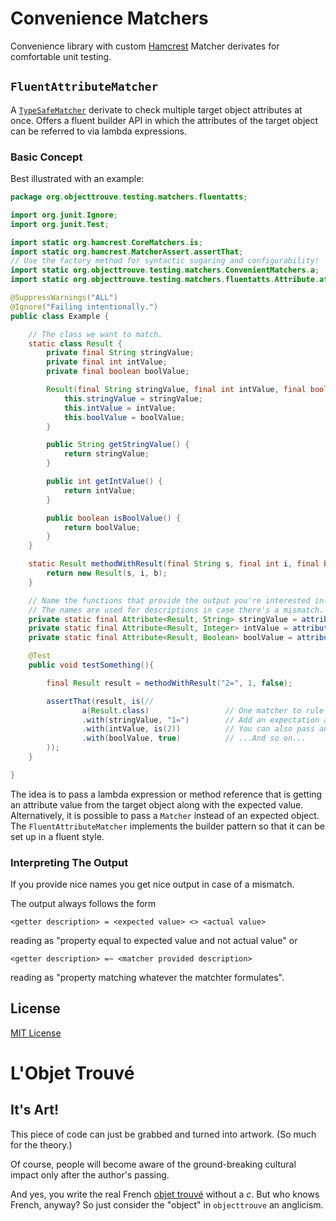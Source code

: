 Convenience Matchers
====================

Convenience library with custom [Hamcrest](http://hamcrest.org/JavaHamcrest/) Matcher derivates for comfortable unit testing.

`FluentAttributeMatcher`
------------------------
A [`TypeSafeMatcher`](http://hamcrest.org/JavaHamcrest/javadoc/1.3/org/hamcrest/TypeSafeMatcher.html) derivate to check multiple target object attributes at once. 
Offers a fluent builder API in which the attributes of the target object can be referred to via lambda expressions. 

### Basic Concept 

Best illustrated with an example:

```java
package org.objecttrouve.testing.matchers.fluentatts;

import org.junit.Ignore;
import org.junit.Test;

import static org.hamcrest.CoreMatchers.is;
import static org.hamcrest.MatcherAssert.assertThat;
// Use the factory method for syntactic sugaring and configurability!
import static org.objecttrouve.testing.matchers.ConvenientMatchers.a;
import static org.objecttrouve.testing.matchers.fluentatts.Attribute.attribute;

@SuppressWarnings("ALL")
@Ignore("Failing intentionally.")
public class Example {

    // The class we want to match.
    static class Result {
        private final String stringValue;
        private final int intValue;
        private final boolean boolValue;

        Result(final String stringValue, final int intValue, final boolean boolValue) {
            this.stringValue = stringValue;
            this.intValue = intValue;
            this.boolValue = boolValue;
        }

        public String getStringValue() {
            return stringValue;
        }

        public int getIntValue() {
            return intValue;
        }

        public boolean isBoolValue() {
            return boolValue;
        }
    }

    static Result methodWithResult(final String s, final int i, final boolean b){
        return new Result(s, i, b);
    }

    // Name the functions that provide the output you're interested in. 
    // The names are used for descriptions in case there's a mismatch.
    private static final Attribute<Result, String> stringValue = attribute("stringValue", Result::getStringValue);
    private static final Attribute<Result, Integer> intValue = attribute("intValue", Result::getIntValue);
    private static final Attribute<Result, Boolean> boolValue = attribute("booleanValue", Result::isBoolValue);

    @Test
    public void testSomething(){

        final Result result = methodWithResult("2=", 1, false);

        assertThat(result, is(//
                a(Result.class)                 // One matcher to rule them ALL!
                .with(stringValue, "1=")        // Add an expectation about a particular property value.
                .with(intValue, is(2))          // You can also pass another matcher.
                .with(boolValue, true)          // ...And so on...
        ));
    }

}
```

The idea is to pass a lambda expression or method reference that is getting an attribute value from the target object along with the expected value. 
Alternatively, it is possible to pass a `Matcher` instead of an expected object. 
The `FluentAttributeMatcher` implements the builder pattern so that it can be set up in a fluent style.  


### Interpreting The Output

If you provide nice names you get nice output in case of a mismatch.

The output always follows the form 
```
<getter description> = <expected value> <> <actual value>
```
reading as "property equal to expected value and not actual value"
or 
```
<getter description> =~ <matcher provided description>
```
reading as "property matching whatever the matchter formulates".


License
-------
[MIT License](https://opensource.org/licenses/MIT)


L'Objet Trouvé
==============

It's Art!
---------

This piece of code can just be grabbed and turned into artwork.
(So much for the theory.)

Of course, people will become aware of the ground-breaking cultural impact only after the author's passing.  

And yes, you write the real French [objet trouvé](https://en.wikipedia.org/wiki/Found_object) without a _c_. But who knows French, anyway? So just consider the "object" in `objecttrouve` an anglicism. 